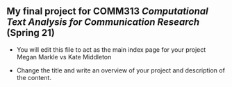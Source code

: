 ## My final project for COMM313 _Computational Text Analysis for Communication Research_ (Spring 21)

* You will edit this file to act as the main index page for your project 
Megan Markle vs Kate Middleton

* Change the title and write an overview of your project and description of the content.